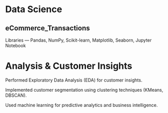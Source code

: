 # Data Science 
## eCommerce_Transactions
Libraries —  Pandas, NumPy, Scikit-learn, Matplotlib, Seaborn, Jupyter Notebook

# Analysis & Customer Insights

Performed Exploratory Data Analysis (EDA) for customer insights.

Implemented customer segmentation using clustering techniques (KMeans, DBSCAN).

Used machine learning for predictive analytics and business intelligence.
